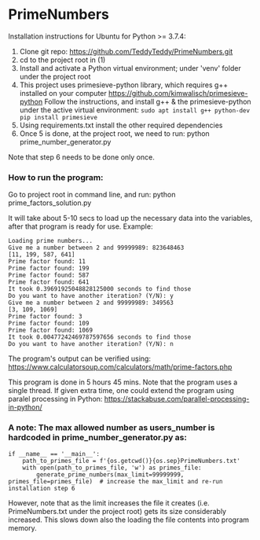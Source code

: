 # PrimeNumbers

Installation instructions for Ubuntu for Python >= 3.7.4:

1. Clone git repo: https://github.com/TeddyTeddy/PrimeNumbers.git
2. cd to the project root in (1)
3. Install and activate a Python virtual environment; under 'venv' folder under the project root
4. This project uses primesieve-python library, which requires g++ installed on your computer
   https://github.com/kimwalisch/primesieve-python
   Follow the instructions, and install g++ & the primesieve-python under the active virtual environment:
        ```
        sudo apt install g++ python-dev
        pip install primesieve
        ```
5. Using requirements.txt install the other required dependencies
6. Once 5 is done, at the project root, we need to run:
    python prime_number_generator.py

Note that step 6 needs to be done only once.

### How to run the program:

Go to project root in command line, and run:
   python prime_factors_solution.py

It will take about 5-10 secs to load up the necessary data into the variables, after that program is ready for use.
Example:
```
Loading prime numbers...
Give me a number between 2 and 99999989: 823648463
[11, 199, 587, 641]
Prime factor found: 11
Prime factor found: 199
Prime factor found: 587
Prime factor found: 641
It took 0.39691925048828125000 seconds to find those
Do you want to have another iteration? (Y/N): y
Give me a number between 2 and 99999989: 349563
[3, 109, 1069]
Prime factor found: 3
Prime factor found: 109
Prime factor found: 1069
It took 0.00477242469787597656 seconds to find those
Do you want to have another iteration? (Y/N): n
```

The program's output can be verified using:
https://www.calculatorsoup.com/calculators/math/prime-factors.php

This program is done in 5 hours 45 mins. Note that the program uses a single thread.
If given extra time, one could extend the program using paralel processing in Python:
https://stackabuse.com/parallel-processing-in-python/

### A note: The max allowed number as users_number is hardcoded in prime_number_generator.py as:
```
if __name__ == '__main__':
    path_to_primes_file = f'{os.getcwd()}{os.sep}PrimeNumbers.txt'
    with open(path_to_primes_file, 'w') as primes_file:
        generate_prime_numbers(max_limit=99999999, primes_file=primes_file)  # increase the max_limit and re-run installation step 6
```

However, note that as the limit increases the file it creates (i.e. PrimeNumbers.txt under the project root)
gets its size considerably increased. This slows down also the loading the file contents into program memory.